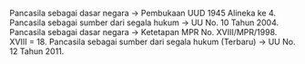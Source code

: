 Pancasila sebagai dasar negara -> Pembukaan UUD 1945 Alineka ke 4.
Pancasila sebagai sumber dari segala hukum -> UU No. 10 Tahun 2004.
Pancasila sebagai dasar negara -> Ketetapan MPR No. XVIII/MPR/1998. XVIII = 18.
Pancasila sebagai sumber dari segala hukum (Terbaru) -> UU No. 12 Tahun 2011.
